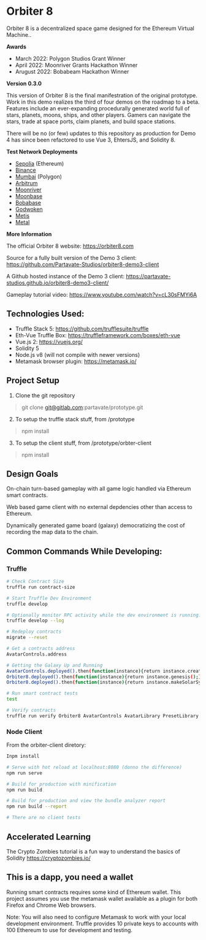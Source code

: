 # Orbiter 8

Orbiter 8 is a decentralized space game designed for the Ethereum Virtual Machine..

**Awards**

- March 2022: Polygon Studios Grant Winner
- April 2022: Moonriver Grants Hackathon Winner
- Arugust 2022: Bobabeam Hackathon Winner

**Version 0.3.0**

This version of Orbiter 8 is the final manifestration of the original prototype. Work in this demo realizes the third of four demos on the roadmap to a beta. Features include an ever-expanding procedurally generated world full of stars, planets, moons, ships, and other players. Gamers can navigate the stars, trade at space ports, claim planets, and build space stations. 

There will be no (or few) updates to this repository as production for Demo 4 has since been refactored to use Vue 3, EhtersJS, and Solidity 8.

**Test Network Deployments**
- [Sepolia](https://sepolia.dev/) (Ethereum)
- [Binance](https://www.bnbchain.org/)
- [Mumbai](https://polygon.technology/) (Polygon)
- [Arbitrum](https://arbitrum.io/)
- [Moonriver](https://moonbeam.network/networks/moonriver/)
- [Moonbase](https://moonbeam.network/networks/moonbeam/)
- [Bobabase](https://boba.network/)
- [Godwoken](http://www.godwoken.com/)
- [Metis](https://www.metis.io/)
- [Metal](https://metalblockchain.org/)

**More Information**

The official Orbiter 8 website: 
https://orbiter8.com

Source for a fully built version of the Demo 3 client: 
https://github.com/Partavate-Studios/orbiter8-demo3-client

A Github hosted instance of the Demo 3 client: 
https://partavate-studios.github.io/orbiter8-demo3-client/ 

Gameplay tutorial video:
https://www.youtube.com/watch?v=cL30sFMYi6A

## Technologies Used:

 - Truffle Stack 5: https://github.com/trufflesuite/truffle
 - Eth-Vue Truffle Box: https://truffleframework.com/boxes/eth-vue
 - Vue.js 2: https://vuejs.org/
 - Solidity 5
 - Node.js v8 (will not compile with newer versions)
 - Metamask browser plugin: https://metamask.io/


## Project Setup

1. Clone the git repository
  > git clone git@gitlab.com:partavate/prototype.git
2. To setup the truffle stack stuff, from /prototype
  > npm install
3. To setup the client stuff, from /prototype/orbter-client
  > npm install


## Design Goals

On-chain turn-based gameplay with all game logic handled via Ethereum smart contracts.

Web based game client with no external depdencies other than access to Ethereum.

Dynamically generated game board (galaxy) democratizing the cost of recording the map data to the chain.


## Common Commands While Developing:

### Truffle

``` bash
# Check Contract Size
truffle run contract-size

# Start Truffle Dev Environment
truffle develop

# Optionally monitor RPC activity while the dev environment is running:
truffle develop --log

# Redeploy contracts
migrate --reset

# Get a contracts address
AvatarControls.address

# Getting the Galaxy Up and Running
AvatarControls.deployed().then(function(instance){return instance.createAvatar('The Federation');})
Orbiter8.deployed().then(function(instance){return instance.genesis();})
Orbiter8.deployed().then(function(instance){return instance.makeSolarSystem();})

# Run smart contract tests
test

# Verify contracts
truffle run verify Orbiter8 AvatarControls AvatarLibrary PresetLibrary StarSystemLibrary PlanetLibrary ShipTokens PlanetTokens Credits --network arbitrumTest

```

### Node Client

From the orbiter-client diretory:

``` bash
Inpm install

# Serve with hot reload at localhost:8080 (donno the difference)
npm run serve

# Build for production with minification
npm run build

# Build for production and view the bundle analyzer report
npm run build --report

# There are no client tests
```


## Accelerated Learning

The Crypto Zombies tutorial is a fun way to understand the basics of Solidity
https://cryptozombies.io/


## This is a dapp, you need a wallet

Running smart contracts requires some kind of Ethereum wallet. This project assumes you use the metamask wallet available as a plugin for both Firefox and Chrome Web browsers.

Note: You will also need to configure Metamask to work with your local development
environment. Truffle provides 10 private keys to accounts with 100 Ethereum to use for development and testing.
